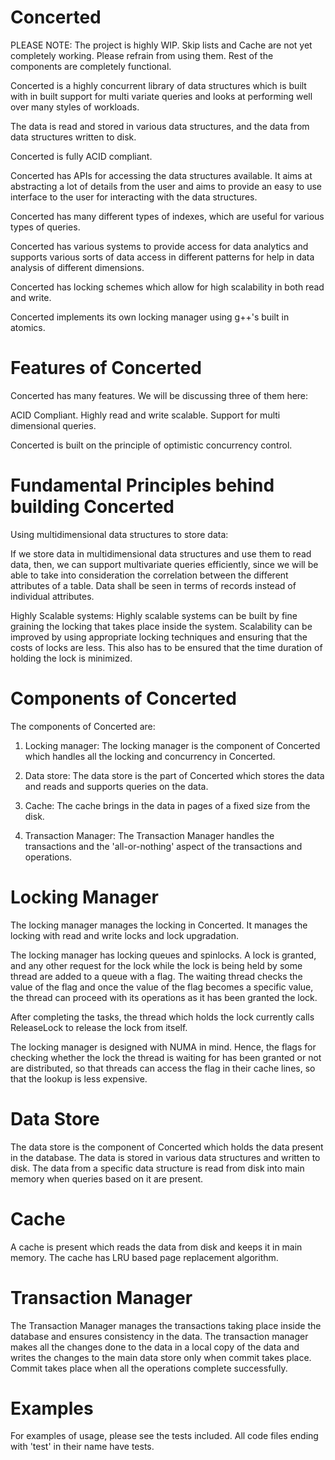 Concerted
=========

PLEASE NOTE: The project is highly WIP. Skip lists and Cache are not yet completely working. Please refrain from using them. Rest of the components are completely functional.

Concerted is a highly concurrent library of data structures which is built with in built support for multi variate queries and looks at performing well over many styles of workloads.

The data is read and stored in various data structures, and the data from data structures written to disk.

Concerted is fully ACID compliant.

Concerted has APIs for accessing the data structures available. It aims at abstracting a lot of details from the user and aims to provide an easy to use interface to the user for interacting with the data structures.

Concerted has many different types of indexes, which are useful for various types of queries.

Concerted has various systems to provide access for data analytics and supports   various sorts of data access in different patterns for help in data analysis of different dimensions.

Concerted has locking schemes which allow for high scalability in both read and write.

Concerted implements its own locking manager using g++'s built in atomics.


Features of Concerted
=====================

Concerted has many features. We will be discussing three of them here:

ACID Compliant.
Highly read and write scalable.
Support for multi dimensional queries.

Concerted is built on the principle of optimistic concurrency control.


Fundamental Principles behind building Concerted
================================================

Using multidimensional data structures to store data: 

If we store data in multidimensional data structures and use them to read data, then, we can support multivariate queries efficiently, since we will be able to take into consideration the correlation between the different attributes of a table. Data shall be seen in terms of records instead of individual attributes.


Highly Scalable systems: 
Highly scalable systems can be built by fine graining the locking that takes place inside the system. Scalability can be improved by using appropriate locking techniques and ensuring that the costs of locks are less. This also has to be ensured that the time duration of holding the lock is minimized.


Components of Concerted
=======================

The components of Concerted are:


1) Locking manager: The locking manager is the component of Concerted which handles all the locking and concurrency in Concerted.

2) Data store: The data store is the part of Concerted which stores the data and reads and supports queries on the data.

3) Cache: The cache brings in the data in pages of a fixed size from the disk.

4) Transaction Manager: The Transaction Manager handles the transactions and the 'all-or-nothing' aspect of the transactions and operations.



Locking Manager
==============

The locking manager manages the locking in Concerted. It manages the locking with read and write locks and lock upgradation.

The locking manager has locking queues and spinlocks. A lock is granted, and any other request for the lock while the lock is being held by some thread are added to a queue with a flag. The waiting thread checks the value of the flag and once the value of the flag becomes a specific value, the thread can proceed with its operations as it has been granted the lock.

After completing the tasks, the thread which holds the lock currently calls ReleaseLock to release the lock from itself.

The locking manager is designed with NUMA in mind. Hence, the flags for checking whether the lock the thread is waiting for has been granted or not are distributed, so that threads can access the flag in their cache lines, so that the lookup is less expensive.


Data Store
==========

The data store is the component of Concerted which holds the data present in the database. The data is stored in various data structures and written to disk. The data from a specific data structure is read from disk into main memory when queries based on it are present.



Cache
=====

A cache is present which reads the data from disk and keeps it in main memory. The cache has LRU based page replacement algorithm.


Transaction Manager
===================

The Transaction Manager manages the transactions taking place inside the database and ensures consistency in the data. The transaction manager makes all the changes done to the data in a local copy of the data and writes the changes to the main data store only when commit takes place. Commit takes place when all the operations complete successfully.

Examples
========

For examples of usage, please see the tests included. All code files ending with 'test' in their name have tests.


